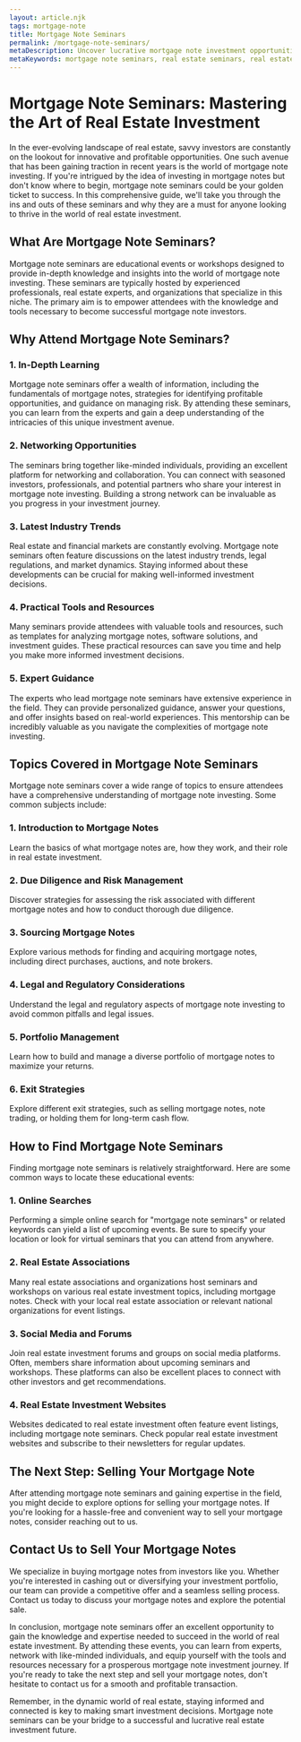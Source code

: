 ```yaml
---
layout: article.njk
tags: mortgage-note
title: Mortgage Note Seminars
permalink: /mortgage-note-seminars/
metaDescription: Uncover lucrative mortgage note investment opportunities through comprehensive seminars led by industry experts. Gain in-depth knowledge, network with peers, and acquire the tools for informed decision-making.
metaKeywords: mortgage note seminars, real estate seminars, real estate investment strategies, mortgage note investing for beginners, mortgage note investing guide
---
```


# Mortgage Note Seminars: Mastering the Art of Real Estate Investment

In the ever-evolving landscape of real estate, savvy investors are constantly on the lookout for innovative and profitable opportunities. One such avenue that has been gaining traction in recent years is the world of mortgage note investing. If you're intrigued by the idea of investing in mortgage notes but don't know where to begin, mortgage note seminars could be your golden ticket to success. In this comprehensive guide, we'll take you through the ins and outs of these seminars and why they are a must for anyone looking to thrive in the world of real estate investment.

## What Are Mortgage Note Seminars?

Mortgage note seminars are educational events or workshops designed to provide in-depth knowledge and insights into the world of mortgage note investing. These seminars are typically hosted by experienced professionals, real estate experts, and organizations that specialize in this niche. The primary aim is to empower attendees with the knowledge and tools necessary to become successful mortgage note investors.

## Why Attend Mortgage Note Seminars?

### 1. In-Depth Learning

Mortgage note seminars offer a wealth of information, including the fundamentals of mortgage notes, strategies for identifying profitable opportunities, and guidance on managing risk. By attending these seminars, you can learn from the experts and gain a deep understanding of the intricacies of this unique investment avenue.

### 2. Networking Opportunities

The seminars bring together like-minded individuals, providing an excellent platform for networking and collaboration. You can connect with seasoned investors, professionals, and potential partners who share your interest in mortgage note investing. Building a strong network can be invaluable as you progress in your investment journey.

### 3. Latest Industry Trends

Real estate and financial markets are constantly evolving. Mortgage note seminars often feature discussions on the latest industry trends, legal regulations, and market dynamics. Staying informed about these developments can be crucial for making well-informed investment decisions.

### 4. Practical Tools and Resources

Many seminars provide attendees with valuable tools and resources, such as templates for analyzing mortgage notes, software solutions, and investment guides. These practical resources can save you time and help you make more informed investment decisions.

### 5. Expert Guidance

The experts who lead mortgage note seminars have extensive experience in the field. They can provide personalized guidance, answer your questions, and offer insights based on real-world experiences. This mentorship can be incredibly valuable as you navigate the complexities of mortgage note investing.

## Topics Covered in Mortgage Note Seminars

Mortgage note seminars cover a wide range of topics to ensure attendees have a comprehensive understanding of mortgage note investing. Some common subjects include:

### 1. Introduction to Mortgage Notes

Learn the basics of what mortgage notes are, how they work, and their role in real estate investment.

### 2. Due Diligence and Risk Management

Discover strategies for assessing the risk associated with different mortgage notes and how to conduct thorough due diligence.

### 3. Sourcing Mortgage Notes

Explore various methods for finding and acquiring mortgage notes, including direct purchases, auctions, and note brokers.

### 4. Legal and Regulatory Considerations

Understand the legal and regulatory aspects of mortgage note investing to avoid common pitfalls and legal issues.

### 5. Portfolio Management

Learn how to build and manage a diverse portfolio of mortgage notes to maximize your returns.

### 6. Exit Strategies

Explore different exit strategies, such as selling mortgage notes, note trading, or holding them for long-term cash flow.

## How to Find Mortgage Note Seminars

Finding mortgage note seminars is relatively straightforward. Here are some common ways to locate these educational events:

### 1. Online Searches

Performing a simple online search for "mortgage note seminars" or related keywords can yield a list of upcoming events. Be sure to specify your location or look for virtual seminars that you can attend from anywhere.

### 2. Real Estate Associations

Many real estate associations and organizations host seminars and workshops on various real estate investment topics, including mortgage notes. Check with your local real estate association or relevant national organizations for event listings.

### 3. Social Media and Forums

Join real estate investment forums and groups on social media platforms. Often, members share information about upcoming seminars and workshops. These platforms can also be excellent places to connect with other investors and get recommendations.

### 4. Real Estate Investment Websites

Websites dedicated to real estate investment often feature event listings, including mortgage note seminars. Check popular real estate investment websites and subscribe to their newsletters for regular updates.

## The Next Step: Selling Your Mortgage Note

After attending mortgage note seminars and gaining expertise in the field, you might decide to explore options for selling your mortgage notes. If you're looking for a hassle-free and convenient way to sell your mortgage notes, consider reaching out to us.

## **Contact Us to Sell Your Mortgage Notes**

We specialize in buying mortgage notes from investors like you. Whether you're interested in cashing out or diversifying your investment portfolio, our team can provide a competitive offer and a seamless selling process. Contact us today to discuss your mortgage notes and explore the potential sale.

In conclusion, mortgage note seminars offer an excellent opportunity to gain the knowledge and expertise needed to succeed in the world of real estate investment. By attending these events, you can learn from experts, network with like-minded individuals, and equip yourself with the tools and resources necessary for a prosperous mortgage note investment journey. If you're ready to take the next step and sell your mortgage notes, don't hesitate to contact us for a smooth and profitable transaction.

Remember, in the dynamic world of real estate, staying informed and connected is key to making smart investment decisions. Mortgage note seminars can be your bridge to a successful and lucrative real estate investment future.
